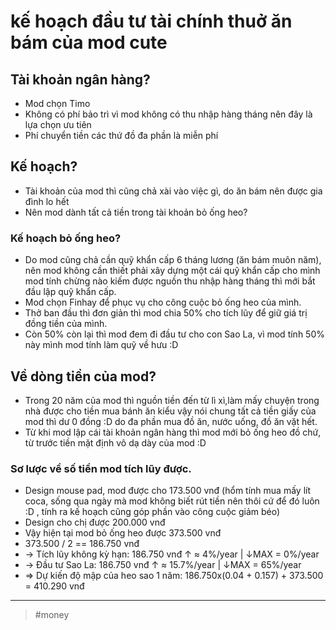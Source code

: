 # kế hoạch đầu tư tài chính thuở ăn bám của mod cute

## Tài khoản ngân hàng?

- Mod chọn Timo
- Không có phí bảo trì vì mod không có thu nhập hàng tháng nên đây là lựa chọn ưu tiên
- Phí chuyển tiền các thứ đồ đa phần là miễn phí

## Kế hoạch?

- Tài khoản của mod thì cũng chả xài vào việc gì, do ăn bám nên được gia đình lo hết
- Nên mod dành tất cả tiền trong tài khoản bỏ ống heo?

### Kế hoạch bỏ ống heo?

- Do mod cũng chả cần quỹ khẩn cấp 6 tháng lương (ăn bám muôn năm), nên mod không cần thiết phải xây dựng một cái quỹ khẩn cấp cho mình mod tính chừng nào kiếm được nguồn thu nhập hàng tháng thì mới bắt đầu lập quỹ khẩn cấp.
- Mod chọn Finhay để phục vụ cho công cuộc bỏ ống heo của mình.
- Thở ban đầu thì đơn giản thì mod chia 50% cho tích lũy để giữ giá trị đồng tiền của mình.
- Còn 50% còn lại thì mod đem đi đầu tư cho con Sao La, vì mod tính 50% này mình mod tính làm quỹ về hưu :D

## Về dòng tiền của mod?

- Trong 20 năm của mod thì nguồn tiền đến từ lì xì,làm mấy chuyện trong nhà được cho tiền mua bánh ăn kiểu vậy nói chung tất cả tiền giấy của mod thì dư 0 đồng :D do đa phần mua đồ ăn, nước uống, đồ ăn vặt hết.
- Từ khi mod lập cái tài khoản ngân hàng thì mod mới bỏ ống heo đồ chứ, từ trước tiền mặt định vô dạ dày của mod :D

### Sơ lược về số tiền mod tích lũy được.

- Design mouse pad, mod được cho 173.500 vnđ (hổm tính mua mấy lít coca, sống qua ngày mà mod không biết rút tiền nên thôi cứ để đó luôn :D , tính ra kế hoạch cũng góp phần vào công cuộc giảm béo)
- Design cho chị được 200.000 vnđ
- Vậy hiện tại mod bỏ ống heo được 373.500 vnđ
- 373.500 / 2 == 186.750 vnđ
- → Tích lũy không kỳ hạn: 186.750 vnđ ↑ ≈ 4%/year | ↓MAX = 0%/year
- → Đầu tư Sao La: 186.750 vnđ ↑ ≈ 15.7%/year | ↓MAX = 65%/year
- ⇒ Dự kiến độ mập của heo sao 1 năm: 186.750x(0.04 + 0.157) + 373.500 = 410.290 vnđ

---

> #money
